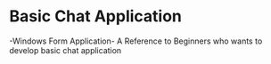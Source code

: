 # Basic Chat Application

-Windows Form Application-
A Reference to Beginners who wants to develop basic chat application
